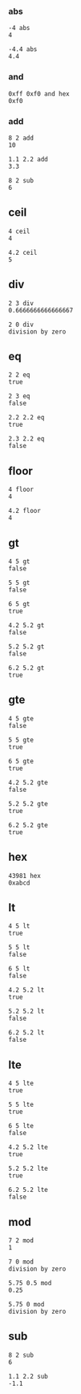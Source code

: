 ### abs

    -4 abs
    4

    -4.4 abs
    4.4

### and

    0xff 0xf0 and hex
    0xf0

### add

    8 2 add
    10

    1.1 2.2 add
    3.3

    8 2 sub
    6

## ceil

    4 ceil
    4

    4.2 ceil
    5


## div

    2 3 div
    0.6666666666666667

    2 0 div
    division by zero


## eq

    2 2 eq
    true

    2 3 eq
    false

    2.2 2.2 eq
    true

    2.3 2.2 eq
    false


## floor

    4 floor
    4

    4.2 floor
    4

## gt

    4 5 gt
    false

    5 5 gt
    false

    6 5 gt
    true

    4.2 5.2 gt
    false

    5.2 5.2 gt
    false

    6.2 5.2 gt
    true

## gte

    4 5 gte
    false

    5 5 gte
    true

    6 5 gte
    true

    4.2 5.2 gte
    false

    5.2 5.2 gte
    true

    6.2 5.2 gte
    true

## hex

    43981 hex
    0xabcd

## lt

    4 5 lt
    true

    5 5 lt
    false

    6 5 lt
    false

    4.2 5.2 lt
    true

    5.2 5.2 lt
    false

    6.2 5.2 lt
    false

## lte

    4 5 lte
    true

    5 5 lte
    true

    6 5 lte
    false

    4.2 5.2 lte
    true

    5.2 5.2 lte
    true

    6.2 5.2 lte
    false


## mod

    7 2 mod
    1

    7 0 mod
    division by zero

    5.75 0.5 mod
    0.25

    5.75 0 mod
    division by zero


## sub

    8 2 sub
    6

    1.1 2.2 sub
    -1.1

